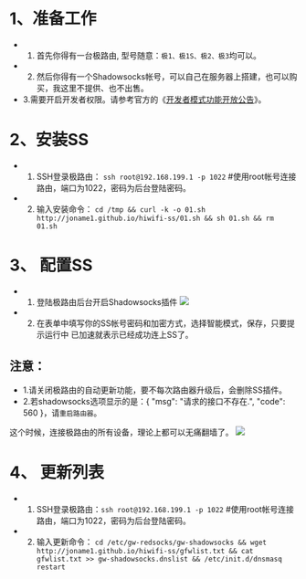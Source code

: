 # 1、准备工作
* 1. 首先你得有一台极路由, 型号随意：`极1、极1S、极2、极3`均可以。
* 2. 然后你得有一个Shadowsocks帐号，可以自己在服务器上搭建，也可以购买，我这里不提供、也不出售。
* 3.需要开启开发者权限。请参考官方的《[开发者模式功能开放公告](http://bbs.hiwifi.com/thread-74899-1-1.html)》。

# 2、安装SS
* 1. SSH登录极路由：
`ssh root@192.168.199.1 -p 1022`  #使用root帐号连接路由，端口为1022，密码为后台登陆密码。
* 2. 输入安装命令： 
`cd /tmp && curl -k -o 01.sh http://joname1.github.io/hiwifi-ss/01.sh && sh 01.sh && rm 01.sh`


# 3、 配置SS
* 1. 登陆极路由后台开启Shadowsocks插件
![](https://luoleiorg.b0.upaiyun.com/blog/2015/08/shadow2.jpg)
* 2. 在表单中填写你的SS帐号密码和加密方式，选择智能模式，保存，只要提示运行中 已加速就表示已经成功连上SS了。

## 注意：
* 1.请关闭极路由的自动更新功能，要不每次路由器升级后，会删除SS插件。
* 2.若shadowsocks选项显示的是：{ "msg": "请求的接口不存在.", "code": 560 }，请`重启路由器`。

这个时候，连接极路由的所有设备，理论上都可以无痛翻墙了。
![](https://luoleiorg.b0.upaiyun.com/blog/2015/08/shadow4.jpg)

# 4、 更新列表
* 1. SSH登录极路由：`ssh root@192.168.199.1 -p 1022`  #使用root帐号连接路由，端口为1022，密码为后台登陆密码。
* 2. 输入更新命令： `cd /etc/gw-redsocks/gw-shadowsocks && wget http://joname1.github.io/hiwifi-ss/gfwlist.txt && cat gfwlist.txt >> gw-shadowsocks.dnslist && /etc/init.d/dnsmasq restart`
